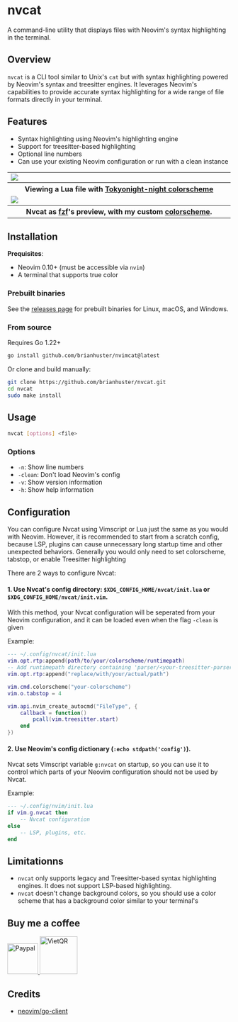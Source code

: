 # nvcat

A command-line utility that displays files with Neovim's syntax highlighting in the terminal.

## Overview

`nvcat` is a CLI tool similar to Unix's `cat` but with syntax highlighting powered by Neovim's syntax and treesitter engines. It leverages Neovim's capabilities to provide accurate syntax highlighting for a wide range of file formats directly in your terminal.

## Features

- Syntax highlighting using Neovim's highlighting engine
- Support for treesitter-based highlighting
- Optional line numbers
- Can use your existing Neovim configuration or run with a clean instance

<table width="100%">
  <tr>
    <td width="600px">
      <img src="https://github.com/user-attachments/assets/cfc76a64-e0da-4ac1-8860-cf14a091e9fc" />
    </td>
  </tr>
  <tr>
    <th>Viewing a Lua file with <a href="https://github.com/folke/tokyonight.nvim">Tokyonight-night colorscheme</a></th>
  </tr>
  <tr>
    <td width="600px">
      <img src="https://github.com/user-attachments/assets/79d53df0-6fcc-4ada-a36d-42179e447bd3" />
    </td>      
  </tr>
  <tr>
    <th>
      Nvcat as <a href="https://github.com/junegunn/fzf">fzf</a>'s preview, with my custom 
      <a href="https://github.com/brianhuster/dotfiles/blob/5e7aed6/nvim/colors/an.lua">colorscheme</a>.
    </th>
  </tr>
</table>

## Installation

**Prequisites**:
- Neovim 0.10+ (must be accessible via `nvim`)
- A terminal that supports true color

### Prebuilt binaries

See the [releases page](https://github.com/brianhuster/nvcat/releases) for prebuilt binaries for Linux, macOS, and Windows.

### From source

Requires Go 1.22+

```bash
go install github.com/brianhuster/nvimcat@latest
```

Or clone and build manually:

```bash
git clone https://github.com/brianhuster/nvcat.git
cd nvcat
sudo make install
```

## Usage

```bash
nvcat [options] <file>
```

### Options

* `-n`: Show line numbers
* `-clean`: Don't load Neovim's config
* `-v`: Show version information
* `-h`: Show help information

## Configuration

You can configure Nvcat using Vimscript or Lua just the same as you would with Neovim. However, it is recommended to start from a scratch config, because LSP, plugins can cause unnecessary long startup time and other unexpected behaviors. Generally you would only need to set colorscheme, tabstop, or enable Treesitter highlighting

There are 2 ways to configure Nvcat:

#### 1. Use Nvcat's config directory: `$XDG_CONFIG_HOME/nvcat/init.lua` or `$XDG_CONFIG_HOME/nvcat/init.vim`.

With this method, your Nvcat configuration will be seperated from your Neovim configuration, and it can be loaded even when the flag `-clean` is given

Example:
```lua
--- ~/.config/nvcat/init.lua
vim.opt.rtp:append(path/to/your/colorscheme/runtimepath)
-- Add runtimepath directory containing 'parser/<your-treesitter-parsers>'
vim.opt.rtp:append("replace/with/your/actual/path")

vim.cmd.colorscheme("your-colorscheme")
vim.o.tabstop = 4

vim.api.nvim_create_autocmd("FileType", {
    callback = function()
        pcall(vim.treesitter.start)
    end
})
```

#### 2. Use Neovim's config dictionary (`:echo stdpath('config')`).

Nvcat sets Vimscript variable `g:nvcat` on startup, so you can use it to control which parts of your Neovim configuration should not be used by Nvcat.

Example:
```lua
--- ~/.config/nvim/init.lua
if vim.g.nvcat then
    -- Nvcat configuration
else
    -- LSP, plugins, etc.
end
```

## Limitationns

- `nvcat` only supports legacy and Treesitter-based syntax highlighting engines. It does not support LSP-based highlighting.
- `nvcat` doesn't change background colors, so you should use a color scheme that has a background color similar to your terminal's

## Buy me a coffee

<a href="https://paypal.me/brianphambinhan">
    <img src="https://www.paypalobjects.com/webstatic/mktg/logo/pp_cc_mark_111x69.jpg" alt="Paypal" style="height: 69px;">
</a>
<a href="https://img.vietqr.io/image/mb-9704229209586831984-print.png?addInfo=Donate%20for%20livepreview%20plugin%20nvim&accountName=PHAM%20BINH%20AN">
    <img src="https://github.com/user-attachments/assets/f28049dc-ce7c-4975-a85e-be36612fd061" alt="VietQR" style="height: 85px;">
</a>

## Credits

- [neovim/go-client](https://github.com/neovim/go-client)
